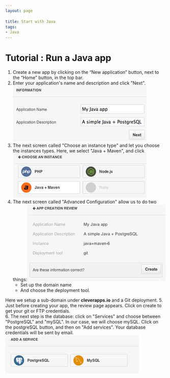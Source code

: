 ```yaml
---
layout: page

title: Start with Java
tags:
- Java
---
```


# Tutorial : Run a Java app

1. Create a new app by clicking on the “New application” button, next to the “Home” button, in the top bar. 
2. Enter your application's name and description and click "Next".<img class="thumbnail img_doc" src="/img/appjavaname.png">
3. The next screen called "Choose an instance type" and let you choose the instances types. Here, we select "Java + Maven", and click  <img class="thumbnail img_doc" src="/img/java.png">
4. The next screen called "Advanced Configuration" allow us to do two things:<img class="thumbnail img_doc" src="/img/advancedconfjava.png">
	* Set up the domain name
	* And choose the deployment tool. 
	
Here we setup a sub-domain under **cleverapps.io** and a Git deployment.
5. Just before creating your app, the review page appears. Click on create to get your git or FTP credentials.  
6. The next step is the database: click on "Services" and choose between "PostgreSQL" and "mySQL". In our case, we will choose mySQL. Click on the postgreSQL button, and then on "Add services". Your database credentials will be sent by email.<img class="thumbnail img_doc" src="/img/mysql.png">

